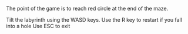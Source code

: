 The point of the game is to reach red circle at the end of the maze.

Tilt the labyrinth using the WASD keys.
Use the R key to restart if you fall into a hole
Use ESC to exit
